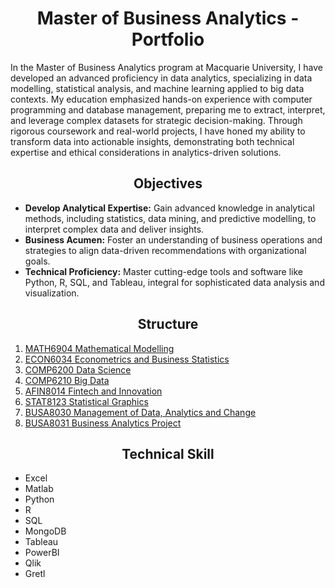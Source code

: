 # __<center>Master of Business Analytics - Portfolio</center>__
In the Master of Business Analytics program at Macquarie University, I have developed an advanced proficiency in data analytics, specializing in data modelling, statistical analysis, and machine learning applied to big data contexts. My education emphasized hands-on experience with computer programming and database management, preparing me to extract, interpret, and leverage complex datasets for strategic decision-making. Through rigorous coursework and real-world projects, I have honed my ability to transform data into actionable insights, demonstrating both technical expertise and ethical considerations in analytics-driven solutions.

## __<center>Objectives</center>__
- **Develop Analytical Expertise:** Gain advanced knowledge in analytical methods, including statistics, data mining, and predictive modelling, to interpret complex data and deliver insights.
- **Business Acumen:** Foster an understanding of business operations and strategies to align data-driven recommendations with organizational goals.
- **Technical Proficiency:** Master cutting-edge tools and software like Python, R, SQL, and Tableau, integral for sophisticated data analysis and visualization.
  
## __<center>Structure</center>__
1. [MATH6904 Mathematical Modelling](https://github.com/VivianNg9/Master-of-Business-Analytics_Portfolio-/tree/main/MATH6904_Mathematical%20Modelling)
2. [ECON6034 Econometrics and Business Statistics](https://github.com/VivianNg9/Master-of-Business-Analytics_Portfolio-/tree/main/ECON6034_Econometrics%20and%20Business%20Statistics)
3. [COMP6200 Data Science](https://github.com/VivianNg9/Master-of-Business-Analytics_Portfolio-/tree/main/COMP6200_Data%20Science%20)
4. [COMP6210 Big Data](https://github.com/VivianNg9/Master-of-Business-Analytics_Portfolio-/tree/main/COMP6210_Big%20Data%20)
6. [AFIN8014 Fintech and Innovation](https://github.com/VivianNg9/Master-of-Business-Analytics_Portfolio-/tree/main/AFIN8014_Fintech%20and%20Innovation)
7. [STAT8123 Statistical Graphics](https://github.com/VivianNg9/Master-of-Business-Analytics_Portfolio-/tree/main/STAT8123_Statistical%20Graphics)
8. [BUSA8030 Management of Data, Analytics and Change](https://github.com/VivianNg9/Master-of-Business-Analytics_Portfolio-/tree/main/BUSA8030_Management%20of%20Data%2C%20Analytics%20and%20Change)
9. [BUSA8031 Business Analytics Project](https://github.com/VivianNg9/Master-of-Business-Analytics_Portfolio-/tree/main/BUSA8031_Business%20Analytics%20Project)


## __<center>Technical Skill</center>__
- Excel
- Matlab
- Python
- R
- SQL
- MongoDB
- Tableau
- PowerBI
- Qlik
- Gretl


